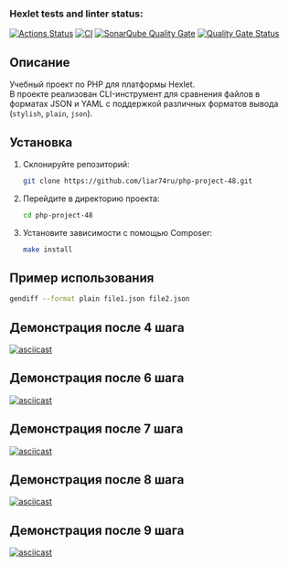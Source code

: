 ### Hexlet tests and linter status:
[![Actions Status](https://github.com/liar74ru/php-project-48/actions/workflows/hexlet-check.yml/badge.svg)](https://github.com/liar74ru/php-project-48/actions)
[![CI](https://github.com/liar74ru/php-project-48/actions/workflows/ci.yml/badge.svg)](https://github.com/liar74ru/php-project-48/actions/workflows/ci.yml)
[![SonarQube Quality Gate](https://sonarcloud.io/api/project_badges/measure?project=liar74ru_php-project-48&metric=alert_status)](https://sonarcloud.io/dashboard?id=liar74ru_php-project-48)
[![Quality Gate Status](https://sonarcloud.io/api/project_badges/measure?project=liar74ru_php-project-48&metric=alert_status)](https://sonarcloud.io/summary/new_code?id=liar74ru_php-project-48)

## Описание

Учебный проект по PHP для платформы Hexlet.  
В проекте реализован CLI-инструмент для сравнения файлов в форматах JSON и YAML с поддержкой различных форматов вывода (`stylish`, `plain`, `json`).

## Установка

1. Склонируйте репозиторий:
    ```bash
    git clone https://github.com/liar74ru/php-project-48.git
    ```
2. Перейдите в директорию проекта:
    ```bash
    cd php-project-48
    ```
3. Установите зависимости с помощью Composer:
    ```bash
    make install
    ```

## Пример использования

```bash
gendiff --format plain file1.json file2.json
```

## Демонстрация после 4 шага

[![asciicast](https://asciinema.org/a/iBiPVHLDxXnUNdbyShAxkR48j.svg)](https://asciinema.org/a/iBiPVHLDxXnUNdbyShAxkR48j)

## Демонстрация после 6 шага

[![asciicast](https://asciinema.org/a/ffUVpt3LGrEOtvnfw2Xb5p5wI.svg)](https://asciinema.org/a/ffUVpt3LGrEOtvnfw2Xb5p5wI)

## Демонстрация после 7 шага

[![asciicast](https://asciinema.org/a/lv3ORtfuHh3E9UDWWqfierQYS.svg)](https://asciinema.org/a/lv3ORtfuHh3E9UDWWqfierQYS)

## Демонстрация после 8 шага

[![asciicast](https://asciinema.org/a/fw6KHyqwRNZBJTunTI8siOdRV.svg)](https://asciinema.org/a/fw6KHyqwRNZBJTunTI8siOdRV)

## Демонстрация после 9 шага
[![asciicast](https://asciinema.org/a/1Sr5xQLggvnxrGZIFs1l54UpI.svg)](https://asciinema.org/a/1Sr5xQLggvnxrGZIFs1l54UpI)